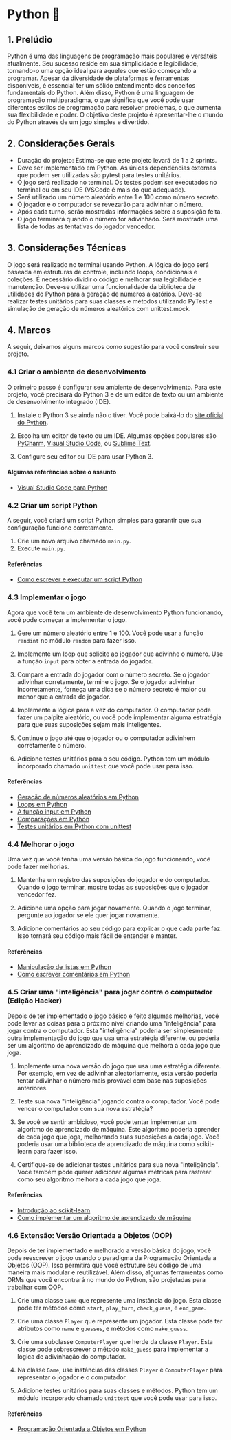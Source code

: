 # Python 🐍

## 1. Prelúdio

Python é uma das linguagens de programação mais populares e versáteis
atualmente. Seu sucesso reside em sua simplicidade e legibilidade, tornando-o
uma opção ideal para aqueles que estão começando a programar. Apesar da
diversidade de plataformas e ferramentas disponíveis, é essencial ter um sólido
entendimento dos conceitos fundamentais do Python. Além disso, Python é uma
linguagem de programação multiparadigma, o que significa que você pode usar
diferentes estilos de programação para resolver problemas, o que aumenta sua
flexibilidade e poder. O objetivo deste projeto é apresentar-lhe o mundo do
Python através de um jogo simples e divertido.

## 2. Considerações Gerais

- Duração do projeto: Estima-se que este projeto levará de 1 a 2 sprints.
- Deve ser implementado em Python. As únicas dependências externas que podem
  ser utilizadas são pytest para testes unitários.
- O jogo será realizado no terminal. Os testes podem ser executados no terminal
  ou em seu IDE (VSCode é mais do que adequado).
- Será utilizado um número aleatório entre 1 e 100 como número secreto.
- O jogador e o computador se revezarão para adivinhar o número.
- Após cada turno, serão mostradas informações sobre a suposição feita.
- O jogo terminará quando o número for adivinhado. Será mostrada uma lista de
  todas as tentativas do jogador vencedor.

## 3. Considerações Técnicas

O jogo será realizado no terminal usando Python. A lógica do jogo será baseada
em estruturas de controle, incluindo loops, condicionais e coleções. É
necessário dividir o código e melhorar sua legibilidade e manutenção. Deve-se
utilizar uma funcionalidade da biblioteca de utilidades do Python para a
geração de números aleatórios. Deve-se realizar testes unitários para suas
classes e métodos utilizando PyTest e simulação de geração de números
aleatórios com unittest.mock.

## 4. Marcos

A seguir, deixamos alguns marcos como sugestão para você construir seu projeto.

### 4.1 Criar o ambiente de desenvolvimento

O primeiro passo é configurar seu ambiente de desenvolvimento. Para este
projeto, você precisará do Python 3 e de um editor de texto ou um ambiente de
desenvolvimento integrado (IDE).

1. Instale o Python 3 se ainda não o tiver. Você pode baixá-lo do [site oficial
do Python](https://www.python.org/downloads/).

2. Escolha um editor de texto ou um IDE. Algumas opções populares são
[PyCharm](https://www.jetbrains.com/pycharm/), [Visual Studio
Code](https://code.visualstudio.com/), ou [Sublime
Text](https://www.sublimetext.com/).

3. Configure seu editor ou IDE para usar Python 3.

#### Algumas referências sobre o assunto

- [Visual Studio Code para
  Python](https://code.visualstudio.com/docs/languages/python)

### 4.2 Criar um script Python

A seguir, você criará um script Python simples para garantir que sua
configuração funcione corretamente.

1. Crie um novo arquivo chamado `main.py`. <br>
2. Execute `main.py`.

#### Referências

- [Como escrever e executar um script
  Python](https://entrenamiento-python-basico.readthedocs.io/es/3.7/leccion1/holamundo.html#ejecucion)

### 4.3 Implementar o jogo

Agora que você tem um ambiente de desenvolvimento Python funcionando, você pode
começar a implementar o jogo.

1. Gere um número aleatório entre 1 e 100. Você pode usar a função `randint` no
módulo `random` para fazer isso.

2. Implemente um loop que solicite ao jogador que adivinhe o número. Use a
função `input` para obter a entrada do jogador.

3. Compare a entrada do jogador com o número secreto. Se o jogador adivinhar
corretamente, termine o jogo. Se o jogador adivinhar incorretamente, forneça
uma dica se o número secreto é maior ou menor que a entrada do jogador.

4. Implemente a lógica para a vez do computador. O computador pode fazer um
palpite aleatório, ou você pode implementar alguma estratégia para que suas
suposições sejam mais inteligentes.

5. Continue o jogo até que o jogador ou o computador adivinhem corretamente o
número.

6. Adicione testes unitários para o seu código. Python tem um módulo
incorporado chamado `unittest` que você pode usar para isso.

#### Referências

- [Geração de números aleatórios em
  Python](https://docs.python.org/3/library/random.html)
- [Loops em
  Python](https://docs.python.org/3/tutorial/controlflow.html#for-statements)
- [A função input em
  Python](https://docs.python.org/3/library/functions.html#input)
- [Comparações em
  Python](https://docs.python.org/3/library/stdtypes.html#comparisons)
- [Testes unitários em Python com
  unittest](https://docs.python.org/4/library/unittest.html)

### 4.4 Melhorar o jogo

Uma vez que você tenha uma versão básica do jogo funcionando, você pode fazer
melhorias.

1. Mantenha um registro das suposições do jogador e do computador. Quando o
jogo terminar, mostre todas as suposições que o jogador vencedor fez.

2. Adicione uma opção para jogar novamente. Quando o jogo terminar, pergunte ao
jogador se ele quer jogar novamente.

3. Adicione comentários ao seu código para explicar o que cada parte faz. Isso
tornará seu código mais fácil de entender e manter.

#### Referências

- [Manipulação de listas em
  Python](https://docs.python.org/3/tutorial/introduction.html#lists)
- [Como escrever comentários em
  Python](https://www.w3schools.com/python/python_comments.asp)

### 4.5 Criar uma "inteligência" para jogar contra o computador (Edição Hacker)

Depois de ter implementado o jogo básico e feito algumas melhorias, você pode
levar as coisas para o próximo nível criando uma "inteligência" para jogar
contra o computador. Esta "inteligência" poderia ser simplesmente outra
implementação do jogo que usa uma estratégia diferente, ou poderia ser um
algoritmo de aprendizado de máquina que melhora a cada jogo que joga.

1. Implemente uma nova versão do jogo que usa uma estratégia diferente. Por
exemplo, em vez de adivinhar aleatoriamente, esta versão poderia tentar
adivinhar o número mais provável com base nas suposições anteriores.

2. Teste sua nova "inteligência" jogando contra o computador. Você pode vencer
o computador com sua nova estratégia?

3. Se você se sentir ambicioso, você pode tentar implementar um algoritmo de
aprendizado de máquina. Este algoritmo poderia aprender de cada jogo que joga,
melhorando suas suposições a cada jogo. Você poderia usar uma biblioteca de
aprendizado de máquina como scikit-learn para fazer isso.

4. Certifique-se de adicionar testes unitários para sua nova "inteligência".
Você também pode querer adicionar algumas métricas para rastrear como seu
algoritmo melhora a cada jogo que joga.

#### Referências

- [Introdução ao
  scikit-learn](https://scikit-learn.org/stable/getting_started.html)
- [Como implementar um algoritmo de aprendizado de
  máquina](https://machinelearningmastery.com/start-here/#algorithms)

### 4.6 Extensão: Versão Orientada a Objetos (OOP)

Depois de ter implementado e melhorado a versão básica do jogo, você pode
reescrever o jogo usando o paradigma da Programação Orientada a Objetos (OOP).
Isso permitirá que você estruture seu código de uma maneira mais modular e
reutilizável. Além disso, algumas ferramentas como ORMs que você encontrará no
mundo do Python, são projetadas para trabalhar com OOP.

1. Crie uma classe `Game` que represente uma instância do jogo. Esta classe
pode ter métodos como `start`, `play_turn`, `check_guess`, e `end_game`.

2. Crie uma classe `Player` que represente um jogador. Esta classe pode ter
atributos como `name` e `guesses`, e métodos como `make_guess`.

3. Crie uma subclasse `ComputerPlayer` que herde da classe `Player`. Esta
classe pode sobrescrever o método `make_guess` para implementar a lógica de
adivinhação do computador.

4. Na classe `Game`, use instâncias das classes `Player` e `ComputerPlayer`
para representar o jogador e o computador.

5. Adicione testes unitários para suas classes e métodos. Python tem um módulo
incorporado chamado `unittest` que você pode usar para isso.

#### Referências

- [Programação Orientada a Objetos em
  Python](https://docs.python.org/3/tutorial/classes.html)
